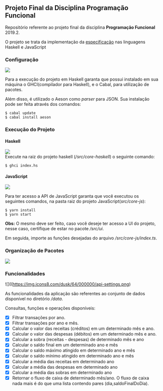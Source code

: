 ## Projeto Final da Disciplina Programação Funcional

Repositório referente ao projeto final da disciplina **Programação Funcional** 2019.2.

O projeto se trata da implementação da [especificação](https://docs.google.com/document/d/13Jqq8MKZykaF2XrFsTUXjf350UE7eJJoS0J5Ki16zTE/edit) nas linguagens Haskell e JavaScript

### Configuração
![](https://img.icons8.com/dusk/64/000000/settings.png)

Para a execução do projeto em Haskell garanta que possui instalado em sua máquina o GHCI(compilador para Haskell), e o Cabal, para utilização de pacotes.

Além disso, é utilizado o Aeson como _parser_ para JSON. Sua instalação pode ser feita através dos comandos:

```shell
$ cabal update
$ cabal install aeson
```

### Execução do Projeto

#### Haskell
![](https://upload.wikimedia.org/wikipedia/commons/thumb/1/1c/Haskell-Logo.svg/64px-Haskell-Logo.svg.png)  
Execute na raiz do projeto haskell (_/src/core-haskell_) o seguinte comando:

```shell
$ ghci index.hs
```

#### JavaScript
![](https://img.icons8.com/color/64/000000/javascript.png)

Para ter acesso a API de JavaScript garanta que você executou os seguintes comandos, na pasta raiz do projeto JavaScript(_src/core-js_):

```shell
$ yarn install
$ yarn start
```
**Obs:** O mesmo deve ser feito, caso você deseje ter acesso a UI do projeto, nesse caso, certifique de estar no pacote _/src/ui_.

Em seguida, importe as funções desejadas do arquivo _/src/core-js/index.ts_.

### Organização de Pacotes
![](https://img.icons8.com/dusk/64/000000/folder-tree.png)

### Funcionalidades
![]((https://img.icons8.com/dusk/64/000000/api-settings.png)

As funcionalidades da aplicação são referentes ao conjunto de dados disponível no diretório _/data_.

Consultas, funções e operações disponíveis:

* [x] Filtrar transações por ano.
* [x] Filtrar transações por ano e mês.
* [x] Calcular o valor das receitas (créditos) em um determinado mês e ano.
* [x] Calcular o valor das despesas (débitos) em um determinado mês e ano.
* [x] Calcular a sobra (receitas - despesas) de determinado mês e ano
* [x] Calcular o saldo final em um determinado ano e mês
* [x] Calcular o saldo máximo atingido em determinado ano e mês
* [x] Calcular o saldo mínimo atingido em determinado ano e mês
* [X] Calcular a média das receitas em determinado ano
* [X] Calcular a média das despesas em determinado ano
* [x] Calcular a média das sobras em determinado ano
* [x] Retornar o fluxo de caixa de determinado mês/ano. O fluxo de caixa nada mais é do que uma lista contendo pares (dia,saldoFinalDoDia). 
